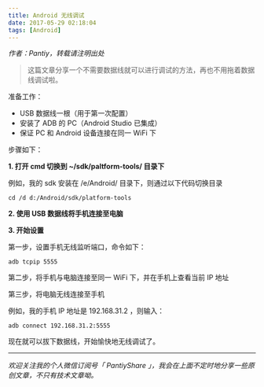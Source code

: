 ```yaml
---
title: Android 无线调试
date: 2017-05-29 02:18:04
tags: [Android]
---
```

*作者：Pantiy，转载请注明出处*

> 这篇文章分享一个不需要数据线就可以进行调试的方法，再也不用拖着数据线调试啦。

准备工作：  
- USB 数据线一根（用于第一次配置）
- 安装了 ADB 的 PC（Android Studio 已集成）
- 保证 PC 和 Android 设备连接在同一 WiFi 下

步骤如下：

**1. 打开 cmd 切换到 ~/sdk/paltform-tools/ 目录下**  

例如，我的 sdk 安装在 /e/Android/ 目录下，则通过以下代码切换目录  
```
cd /d d:/Android/sdk/platform-tools
```

**2. 使用 USB 数据线将手机连接至电脑**

**3. 开始设置**  

第一步，设置手机无线监听端口，命令如下：  
```
adb tcpip 5555
```
第二步，将手机与电脑连接至同一 WiFi 下，并在手机上查看当前 IP 地址  

第三步，将电脑无线连接至手机  

例如，我的手机 IP 地址是 192.168.31.2 ，则输入：  
```
adb connect 192.168.31.2:5555
```

现在就可以拔下数据线，开始愉快地无线调试了。

--------------------------

*欢迎关注我的个人微信订阅号「 PantiyShare 」，我会在上面不定时地分享一些原创文章，不只有技术文章呦。*
